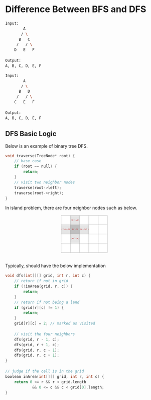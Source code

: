 # Difference Between BFS and DFS

```bash
Input:
        A
       / \
      B   C
     /   / \
    D   E   F

Output: 
A, B, C, D, E, F
```

```bash
Input:
        A
       / \
      B   D
     /   / \
    C   E   F

Output:
A, B, C, D, E, F
```

## DFS Basic Logic

Below is an example of binary tree DFS.

```cpp
void traverse(TreeNode* root) {
    // base case
    if (root == null) {
        return;
    }
    // visit two neighbor nodes
    traverse(root->left);
    traverse(root->right);
}
```

In island problem, there are four neighbor nodes such as below.

<div style="display: flex; justify-content: center;">
      <img src="imgs/dfs_and_islands.png" width="30%" height="30%" alt="dfs_and_islands" />
</div>
</br>

Typically, should have the below implementation
```cpp
void dfs(int[][] grid, int r, int c) {
    // return if not in grid
    if (!inArea(grid, r, c)) {
        return;
    }
    // return if not being a land
    if (grid[r][c] != 1) {
        return;
    }
    grid[r][c] = 2; // marked as visited
    
    // visit the four neighbors
    dfs(grid, r - 1, c);
    dfs(grid, r + 1, c);
    dfs(grid, r, c - 1);
    dfs(grid, r, c + 1);
}

// judge if the cell is in the grid
boolean inArea(int[][] grid, int r, int c) {
    return 0 <= r && r < grid.length 
        	&& 0 <= c && c < grid[0].length;
}
```